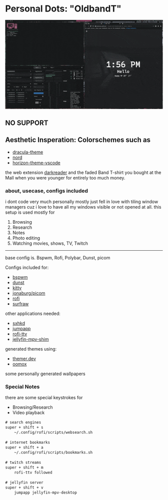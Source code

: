 # Personal Dots: "OldbandT"
![preview](preview.gif)
## NO SUPPORT
## Aesthetic Insperation: Colorschemes such as
- [dracula-theme](https://github.com/dracula/dracula-theme)
- [nord](https://github.com/arcticicestudio/nord)
- [horizon-theme-vscode](https://github.com/jolaleye/horizon-theme-vscode)

the web extension [darkreader](https://darkreader.org/)
and the faded Band T-shirt you bought at the Mall when
you were younger for entirely too much money.

### about, usecase, configs included

i dont code very much personally mostly just fell in love with tiling window managers cuz i love to have all my windows visible or not opened at all.
this setup is used mostly for 
1. Browsing
2. Research
3. Notes
4. Photo editing
5. Watching movies, shows, TV, Twitch
---
base config is.
Bspwm, Rofi, Polybar, Dunst, picom

Configs included for:
- [bspwm](https://github.com/baskerville/bspwm)
- [dunst](https://github.com/dunst-project/dunst)
- [kitty](https://github.com/kovidgoyal/kitty)
- [jonaburg/picom](https://github.com/jonaburg/picom)
- [rofi](https://github.com/davatorium/rofi)
- [surfraw](https://github.com/kisom/surfraw)

other applications needed:
- [sxhkd](https://github.com/baskerville/sxhkd)
- [jumpapp](https://github.com/mkropat/jumpapp)
- [rofi-ttv](https://github.com/loiccoyle/rofi-ttv)
- [jellyfin-mpv-shim](https://github.com/iwalton3/jellyfin-mpv-shim)

generated themes using:
- [themer.dev](https://themer.dev/?colors.dark.accent0=%239b5c78&colors.dark.accent1=%23ec9e9b&colors.dark.accent2=%2374ae93&colors.dark.accent3=%2374ae93&colors.dark.accent4=%236d959f&colors.dark.accent5=%23878a9b&colors.dark.accent6=%23a5b0b8&colors.dark.accent7=%23b294bb&colors.dark.shade0=%23181A1B&colors.dark.shade1=%23343637&colors.dark.shade2=%23515253&colors.dark.shade3=%236D6E6F&colors.dark.shade4=%23898A8A&colors.dark.shade5=%23A6A6A6&colors.dark.shade6=%23C2C2C2&colors.dark.shade7=%23D0D0D0&colors.light.accent0=%23F03E4D&colors.light.accent1=%23F37735&colors.light.accent2=%23EEBA21&colors.light.accent3=%2397BD2D&colors.light.accent4=%231FC598&colors.light.accent5=%2353A6E1&colors.light.accent6=%23BF65F0&colors.light.accent7=%23EE4EB8&colors.light.shade0=%23FFFCFF&colors.light.shade1=%23E0DCE0&colors.light.shade2=%23C1BCC2&colors.light.shade3=%23A29DA3&colors.light.shade4=%23847E85&colors.light.shade5=%23656066&colors.light.shade6=%23474247&colors.light.shade7=%23282629&activeColorSet=dark&calculateIntermediaryShades.dark=false&calculateIntermediaryShades.light=false)
- [oomox](https://github.com/themix-project/oomox)

some personally generated wallpapers

### Special Notes

there are some special keystrokes for 
- Browsing/Research
- Video playback

```
# search engines
super + shift + s
    ~/.config/rofi/scripts/websearch.sh

# internet bookmarks
super + shift + a
    ~/.config/rofi/scripts/bookmarks.sh

# twitch streams
super + shift + m
    rofi-ttv followed

# jellyfin server
super + shift + v
    jumpapp jellyfin-mpv-desktop

```



